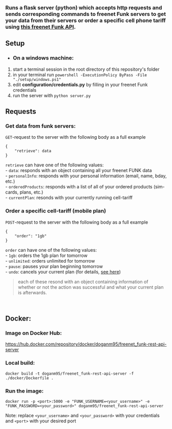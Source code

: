 ### Runs a flask server (python) which accepts http requests and sends corresponding commands to freenet Funk servers to get your data from their servers or order a specific cell phone tariff using [this freenet Funk API](https://github.com/lagmoellertim/freenet-funk-api).

## Setup
- ### On a windows machine:
1. start a terminal session in the root directory of this repository's folder
2. in your terminal run `powershell -ExecutionPolicy ByPass -File "./setup/windows.ps1"`
3. edit **configuration/credentials.py** by filling in your freenet Funk credentials
4. run the server with `python server.py`

## Requests

### Get data from funk servers:
`GET`-request to the server with the following body as a full example
```
{
    "retrieve": data
}
```
`retrieve` can have one of the following values:  
    - `data`: responds with an object containing all your freenet FUNK data  
    - `personalInfo`: responds with your personal information (email, name, bday, etc.)  
    - `orderedProducts`: responds with a list of all of your ordered products (sim-cards, plans, etc.)  
    - `currentPlan`: resonds with your currently running cell-tariff


### Order a specific cell-tariff (mobile plan)
`POST`-request to the server with the following body as a full example
```
{  
    "order": "1gb"
}
```

`order` can have one of the following values:  
    - `1gb`: orders the 1gb plan for tomorrow  
    - `unlimited`: orders unlimited for tomorrow  
    - `pause`: pauses your plan beginning tomorrow  
    - `undo`: cancels your current plan (for details, [see here](https://github.com/lagmoellertim/freenet-funk-api))  

>each of these resond with an object containing information of whether or not the action was successful and what your current plan is afterwards.

<br/>  

## Docker:

### Image on Docker Hub:

https://hub.docker.com/repository/docker/doganm95/freenet_funk-rest-api-server

### Local build:

`docker build -t doganm95/freenet_funk-rest-api-server -f ./docker/Dockerfile .`

### Run the image: 
`docker run -p <port>:5000 -e "FUNK_USERNAME=<your_username>" -e "FUNK_PASSWORD=<your_password>" doganm95/freenet_funk-rest-api-server`  

Note: replace `<your_username>` and `<your_password>` with your credentials and `<port>` with your desired port
